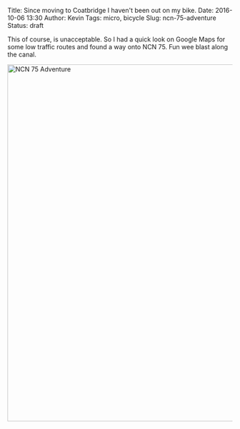 Title: Since moving to Coatbridge I haven't been out on my bike.
Date: 2016-10-06 13:30
Author: Kevin
Tags: micro, bicycle
Slug: ncn-75-adventure
Status: draft

This of course, is unacceptable. So I had a quick look on Google Maps for some low traffic routes and found a way onto NCN 75. Fun wee blast along the canal.

<a data-flickr-embed="true"  href="https://www.flickr.com/photos/kevinisageek/albums/72157673555578012" title="NCN 75 Adventure"><img src="https://c6.staticflickr.com/6/5804/30150705525_62e9615ebe_c.jpg" width="600" height="800" alt="NCN 75 Adventure"></a><script async src="//embedr.flickr.com/assets/client-code.js" charset="utf-8"></script>
